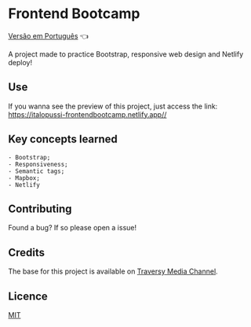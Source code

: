 # Frontend Bootcamp

<a href="https://github.com/ItaloPussi/WebProjects/tree/master/frontendBootcamp/readme.pt.md">Versão em Português</a> 👈

A project made to practice Bootstrap, responsive web design and Netlify deploy!

## Use
If you wanna see the preview of this project, just access the link:
<a href="https://italopussi-frontendbootcamp.netlify.app/" target="_blank"> https://italopussi-frontendbootcamp.netlify.app//</a>

## Key concepts learned
	- Bootstrap;
    - Responsiveness;
    - Semantic tags;
    - Mapbox;
    - Netlify

## Contributing
Found a bug? If so please open a issue!

## Credits
The base for this project is available on <a href="https://www.youtube.com/watch?v=4sosXZsdy-s" target="_blank">Traversy Media Channel</a>.

## Licence
[MIT](https://choosealicense.com/licenses/mit/)
